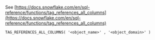 See [https://docs.snowflake.com/en/sql-reference/functions/tag_references_all_columns](https://docs.snowflake.com/en/sql-reference/functions/tag_references_all_columns)
```
TAG_REFERENCES_ALL_COLUMNS( '<object_name>' , '<object_domain>' )
```
